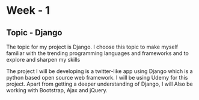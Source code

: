 # Week - 1

## Topic - Django

The topic for my project is Django. I choose this topic to make myself familiar with the trending programming languages and frameworks and to explore and sharpen my skills

The project I will be developing is a twitter-like app using Django which is a python based open source web framework. I will be using Udemy for this project. Apart from getting a deeper understanding of Django, I will Also be working with Bootstrap, Ajax and jQuery.
